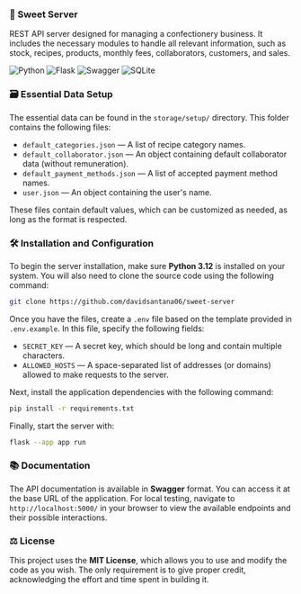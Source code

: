 ### 🧁 Sweet Server

REST API server designed for managing a confectionery business. It includes the necessary modules to handle all relevant information, such as stock, recipes, products, monthly fees, collaborators, customers, and sales.

![Python](https://img.shields.io/badge/python-3670A0?style=for-the-badge&logo=python&logoColor=ffdd54)
![Flask](https://img.shields.io/badge/flask-%23000.svg?style=for-the-badge&logo=flask&logoColor=white)
![Swagger](https://img.shields.io/badge/-Swagger-%23Clojure?style=for-the-badge&logo=swagger&logoColor=white)
![SQLite](https://img.shields.io/badge/sqlite-%2307405e.svg?style=for-the-badge&logo=sqlite&logoColor=white)

### 🗃️ Essential Data Setup

The essential data can be found in the `storage/setup/` directory. This folder contains the following files:

- `default_categories.json` — A list of recipe category names.
- `default_collaborator.json` — An object containing default collaborator data (without remuneration).
- `default_payment_methods.json` — A list of accepted payment method names.
- `user.json` — An object containing the user's name.

These files contain default values, which can be customized as needed, as long as the format is respected.

### 🛠️ Installation and Configuration

To begin the server installation, make sure **Python 3.12** is installed on your system. You will also need to clone the source code using the following command:

```bash
git clone https://github.com/davidsantana06/sweet-server
```

Once you have the files, create a `.env` file based on the template provided in `.env.example`. In this file, specify the following fields:

- `SECRET_KEY` — A secret key, which should be long and contain multiple characters.
- `ALLOWED_HOSTS` — A space-separated list of addresses (or domains) allowed to make requests to the server.

Next, install the application dependencies with the following command:

```bash
pip install -r requirements.txt
```

Finally, start the server with:

```bash
flask --app app run
```

### 📚 Documentation

The API documentation is available in **Swagger** format. You can access it at the base URL of the application. For local testing, navigate to `http://localhost:5000/` in your browser to view the available endpoints and their possible interactions.

### ⚖️ License

This project uses the **MIT License**, which allows you to use and modify the code as you wish. The only requirement is to give proper credit, acknowledging the effort and time spent in building it.
